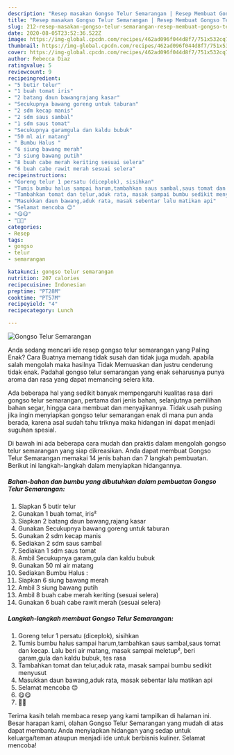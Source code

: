 ```yaml
---
description: "Resep masakan Gongso Telur Semarangan | Resep Membuat Gongso Telur Semarangan Yang Menggugah Selera"
title: "Resep masakan Gongso Telur Semarangan | Resep Membuat Gongso Telur Semarangan Yang Menggugah Selera"
slug: 212-resep-masakan-gongso-telur-semarangan-resep-membuat-gongso-telur-semarangan-yang-menggugah-selera
date: 2020-08-05T23:52:36.522Z
image: https://img-global.cpcdn.com/recipes/462ad096f044d8f7/751x532cq70/gongso-telur-semarangan-foto-resep-utama.jpg
thumbnail: https://img-global.cpcdn.com/recipes/462ad096f044d8f7/751x532cq70/gongso-telur-semarangan-foto-resep-utama.jpg
cover: https://img-global.cpcdn.com/recipes/462ad096f044d8f7/751x532cq70/gongso-telur-semarangan-foto-resep-utama.jpg
author: Rebecca Diaz
ratingvalue: 5
reviewcount: 9
recipeingredient:
- "5 butir telur"
- "1 buah tomat iris"
- "2 batang daun bawangrajang kasar"
- "Secukupnya bawang goreng untuk taburan"
- "2 sdm kecap manis"
- "2 sdm saus sambal"
- "1 sdm saus tomat"
- "Secukupnya garamgula dan kaldu bubuk"
- "50 ml air matang"
- " Bumbu Halus "
- "6 siung bawang merah"
- "3 siung bawang putih"
- "8 buah cabe merah keriting sesuai selera"
- "6 buah cabe rawit merah sesuai selera"
recipeinstructions:
- "Goreng telur 1 persatu (diceplok), sisihkan"
- "Tumis bumbu halus sampai harum,tambahkan saus sambal,saus tomat dan kecap. Lalu beri air matang, masak sampai meletup², beri garam,gula dan kaldu bubuk, tes rasa"
- "Tambahkan tomat dan telur,aduk rata, masak sampai bumbu sedikit menyusut"
- "Masukkan daun bawang,aduk rata, masak sebentar lalu matikan api"
- "Selamat mencoba 😊"
- "😋😋"
- "🤤🤤"
categories:
- Resep
tags:
- gongso
- telur
- semarangan

katakunci: gongso telur semarangan 
nutrition: 207 calories
recipecuisine: Indonesian
preptime: "PT28M"
cooktime: "PT57M"
recipeyield: "4"
recipecategory: Lunch

---
```



![Gongso Telur Semarangan](https://img-global.cpcdn.com/recipes/462ad096f044d8f7/751x532cq70/gongso-telur-semarangan-foto-resep-utama.jpg)

Anda sedang mencari ide resep gongso telur semarangan yang Paling Enak? Cara Buatnya memang tidak susah dan tidak juga mudah. apabila salah mengolah maka hasilnya Tidak Memuaskan dan justru cenderung tidak enak. Padahal gongso telur semarangan yang enak seharusnya punya aroma dan rasa yang dapat memancing selera kita.

Ada beberapa hal yang sedikit banyak mempengaruhi kualitas rasa dari gongso telur semarangan, pertama dari jenis bahan, selanjutnya pemilihan bahan segar, hingga cara membuat dan menyajikannya. Tidak usah pusing jika ingin menyiapkan gongso telur semarangan enak di mana pun anda berada, karena asal sudah tahu triknya maka hidangan ini dapat menjadi suguhan spesial.




Di bawah ini ada beberapa cara mudah dan praktis dalam mengolah gongso telur semarangan yang siap dikreasikan. Anda dapat membuat Gongso Telur Semarangan memakai 14 jenis bahan dan 7 langkah pembuatan. Berikut ini langkah-langkah dalam menyiapkan hidangannya.

<!--inarticleads1-->

##### Bahan-bahan dan bumbu yang dibutuhkan dalam pembuatan Gongso Telur Semarangan:

1. Siapkan 5 butir telur
1. Gunakan 1 buah tomat, iris²
1. Siapkan 2 batang daun bawang,rajang kasar
1. Gunakan Secukupnya bawang goreng untuk taburan
1. Gunakan 2 sdm kecap manis
1. Sediakan 2 sdm saus sambal
1. Sediakan 1 sdm saus tomat
1. Ambil Secukupnya garam,gula dan kaldu bubuk
1. Gunakan 50 ml air matang
1. Sediakan  Bumbu Halus :
1. Siapkan 6 siung bawang merah
1. Ambil 3 siung bawang putih
1. Ambil 8 buah cabe merah keriting (sesuai selera)
1. Gunakan 6 buah cabe rawit merah (sesuai selera)




<!--inarticleads2-->

##### Langkah-langkah membuat Gongso Telur Semarangan:

1. Goreng telur 1 persatu (diceplok), sisihkan
1. Tumis bumbu halus sampai harum,tambahkan saus sambal,saus tomat dan kecap. Lalu beri air matang, masak sampai meletup², beri garam,gula dan kaldu bubuk, tes rasa
1. Tambahkan tomat dan telur,aduk rata, masak sampai bumbu sedikit menyusut
1. Masukkan daun bawang,aduk rata, masak sebentar lalu matikan api
1. Selamat mencoba 😊
1. 😋😋
1. 🤤🤤




Terima kasih telah membaca resep yang kami tampilkan di halaman ini. Besar harapan kami, olahan Gongso Telur Semarangan yang mudah di atas dapat membantu Anda menyiapkan hidangan yang sedap untuk keluarga/teman ataupun menjadi ide untuk berbisnis kuliner. Selamat mencoba!
